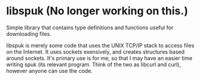 libspuk (No longer working on this.)
=======

Simple library that contains type definitions and functions useful for downloading files.

libspuk is merely some code that uses the UNIX TCP/IP stack to access files on the Internet. It uses sockets exensively,
and creates structures based around sockets. It's primary use is for me, so that I may have an easier time writing spuk
(its relevant program. Think of the two as libcurl and curl), however anyone can use the code.
